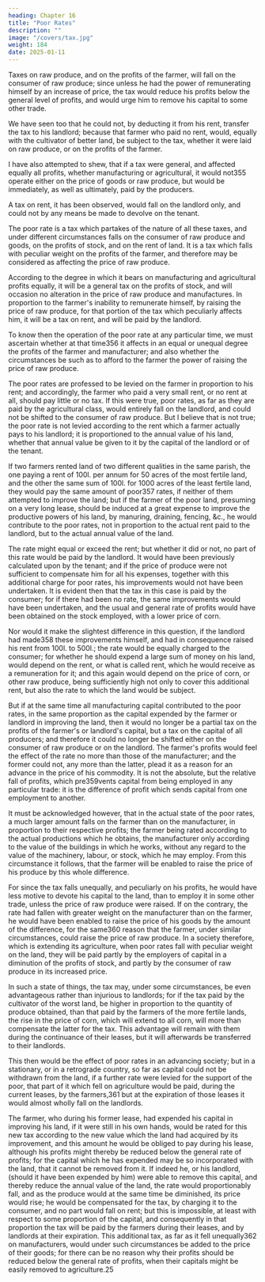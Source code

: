 ```yaml
---
heading: Chapter 16
title: "Poor Rates"
description: ""
image: "/covers/tax.jpg"
weight: 184
date: 2025-01-11
---
```




Taxes on raw produce, and on the profits of the farmer, will fall on the consumer of raw produce; since unless he had the power of remunerating himself by an increase of price, the tax would reduce his profits below the general level of profits, and would urge him to remove his capital to some other trade.

We have seen too that he could not, by deducting it from his rent, transfer the tax to his landlord; because that farmer who paid no rent, would, equally with the cultivator of better land, be subject to the tax, whether it were laid on raw produce, or on the profits of the farmer.

I have also attempted to shew, that if a tax were general, and affected equally all profits, whether manufacturing or agricultural, it would not355 operate either on the price of goods or raw produce, but would be immediately, as well as ultimately, paid by the producers.

A tax on rent, it has been observed, would fall on the landlord only, and could not by any means be made to devolve on the tenant.

The poor rate is a tax which partakes of the nature of all these taxes, and under different circumstances falls on the consumer of raw produce and goods, on the profits of stock, and on the rent of land. It is a tax which falls with peculiar weight on the profits of the farmer, and therefore may be considered as affecting the price of raw produce. 

According to the degree in which it bears on manufacturing and agricultural profits equally, it will be a general tax on the profits of stock, and will occasion no alteration in the price of raw produce and manufactures. In proportion to the farmer's inability to remunerate himself, by raising the price of raw produce, for that portion of the tax which peculiarly affects him, it will be a tax on rent, and will be paid by the landlord.

To know then the operation of the poor rate at any particular time, we must ascertain whether at that time356 it affects in an equal or unequal degree the profits of the farmer and manufacturer; and also whether the circumstances be such as to afford to the farmer the power of raising the price of raw produce.

The poor rates are professed to be levied on the farmer in proportion to his rent; and accordingly, the farmer who paid a very small rent, or no rent at all, should pay little or no tax. If this were true, poor rates, as far as they are paid by the agricultural class, would entirely fall on the landlord, and could not be shifted to the consumer of raw produce. But I believe that is not true; the poor rate is not levied according to the rent which a farmer actually pays to his landlord; it is proportioned to the annual value of his land, whether that annual value be given to it by the capital of the landlord or of the tenant.

If two farmers rented land of two different qualities in the same parish, the one paying a rent of 100l. per annum for 50 acres of the most fertile land, and the other the same sum of 100l. for 1000 acres of the least fertile land, they would pay the same amount of poor357 rates, if neither of them attempted to improve the land; but if the farmer of the poor land, presuming on a very long lease, should be induced at a great expense to improve the productive powers of his land, by manuring, draining, fencing, &c., he would contribute to the poor rates, not in proportion to the actual rent paid to the landlord, but to the actual annual value of the land.

The rate might equal or exceed the rent; but whether it did or not, no part of this rate would be paid by the landlord. It would have been previously calculated upon by the tenant; and if the price of produce were not sufficient to compensate him for all his expenses, together with this additional charge for poor rates, his improvements would not have been undertaken. It is evident then that the tax in this case is paid by the consumer; for if there had been no rate, the same improvements would have been undertaken, and the usual and general rate of profits would have been obtained on the stock employed, with a lower price of corn.

Nor would it make the slightest difference in this question, if the landlord had made358 these improvements himself, and had in consequence raised his rent from 100l. to 500l.; the rate would be equally charged to the consumer; for whether he should expend a large sum of money on his land, would depend on the rent, or what is called rent, which he would receive as a remuneration for it; and this again would depend on the price of corn, or other raw produce, being sufficiently high not only to cover this additional rent, but also the rate to which the land would be subject.

But if at the same time all manufacturing capital contributed to the poor rates, in the same proportion as the capital expended by the farmer or landlord in improving the land, then it would no longer be a partial tax on the profits of the farmer's or landlord's capital, but a tax on the capital of all producers; and therefore it could no longer be shifted either on the consumer of raw produce or on the landlord. The farmer's profits would feel the effect of the rate no more than those of the manufacturer; and the former could not, any more than the latter, plead it as a reason for an advance in the price of his commodity. It is not the absolute, but the relative fall of profits, which pre359vents capital from being employed in any particular trade: it is the difference of profit which sends capital from one employment to another.

It must be acknowledged however, that in the actual state of the poor rates, a much larger amount falls on the farmer than on the manufacturer, in proportion to their respective profits; the farmer being rated according to the actual productions which he obtains, the manufacturer only according to the value of the buildings in which he works, without any regard to the value of the machinery, labour, or stock, which he may employ. From this circumstance it follows, that the farmer will be enabled to raise the price of his produce by this whole difference. 

For since the tax falls unequally, and peculiarly on his profits, he would have less motive to devote his capital to the land, than to employ it in some other trade, unless the price of raw produce were raised. If on the contrary, the rate had fallen with greater weight on the manufacturer than on the farmer, he would have been enabled to raise the price of his goods by the amount of the difference, for the same360 reason that the farmer, under similar circumstances, could raise the price of raw produce. In a society therefore, which is extending its agriculture, when poor rates fall with peculiar weight on the land, they will be paid partly by the employers of capital in a diminution of the profits of stock, and partly by the consumer of raw produce in its increased price. 

In such a state of things, the tax may, under some circumstances, be even advantageous rather than injurious to landlords; for if the tax paid by the cultivator of the worst land, be higher in proportion to the quantity of produce obtained, than that paid by the farmers of the more fertile lands, the rise in the price of corn, which will extend to all corn, will more than compensate the latter for the tax. This advantage will remain with them during the continuance of their leases, but it will afterwards be transferred to their landlords.

This then would be the effect of poor rates in an advancing society; but in a stationary, or in a retrograde country, so far as capital could not be withdrawn from the land, if a further rate were levied for the support of the poor, that part of it which fell on agriculture would be paid, during the current leases, by the farmers,361 but at the expiration of those leases it would almost wholly fall on the landlords. 

The farmer, who during his former lease, had expended his capital in improving his land, if it were still in his own hands, would be rated for this new tax according to the new value which the land had acquired by its improvement, and this amount he would be obliged to pay during his lease, although his profits might thereby be reduced below the general rate of profits; for the capital which he has expended may be so incorporated with the land, that it cannot be removed from it. If indeed he, or his landlord, (should it have been expended by him) were able to remove this capital, and thereby reduce the annual value of the land, the rate would proportionably fall, and as the produce would at the same time be diminished, its price would rise; he would be compensated for the tax, by charging it to the consumer, and no part would fall on rent; but this is impossible, at least with respect to some proportion of the capital, and consequently in that proportion the tax will be paid by the farmers during their leases, and by landlords at their expiration. This additional tax, as far as it fell unequally362 on manufacturers, would under such circumstances be added to the price of their goods; for there can be no reason why their profits should be reduced below the general rate of profits, when their capitals might be easily removed to agriculture.25



